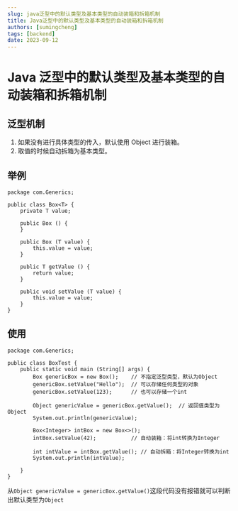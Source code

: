 ```yaml
---
slug: java泛型中的默认类型及基本类型的自动装箱和拆箱机制
title: Java泛型中的默认类型及基本类型的自动装箱和拆箱机制
authors: [sumingcheng]
tags: [backend]
date: 2023-09-12
---
```


# Java 泛型中的默认类型及基本类型的自动装箱和拆箱机制

## 泛型机制

1. 如果没有进行具体类型的传入，默认使用 Object 进行装箱。
2. 取值的时候自动拆箱为基本类型。

## 举例

```
package com.Generics;

public class Box<T> {
    private T value;

    public Box () {
    }

    public Box (T value) {
        this.value = value;
    }

    public T getValue () {
        return value;
    }

    public void setValue (T value) {
        this.value = value;
    }
}

```

## 使用

```
package com.Generics;

public class BoxTest {
    public static void main (String[] args) {
        Box genericBox = new Box();    // 不指定泛型类型，默认为Object
        genericBox.setValue("Hello");  // 可以存储任何类型的对象
        genericBox.setValue(123);      // 也可以存储一个int

        Object genericValue = genericBox.getValue();  // 返回值类型为Object
        System.out.println(genericValue);

        Box<Integer> intBox = new Box<>();
        intBox.setValue(42);           // 自动装箱：将int转换为Integer

        int intValue = intBox.getValue(); // 自动拆箱：将Integer转换为int
        System.out.println(intValue);

    }
}
```

从`Object genericValue = genericBox.getValue()`这段代码没有报错就可以判断出默认类型为`Object`
